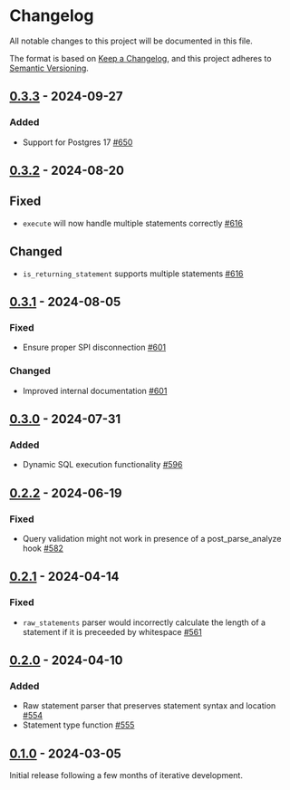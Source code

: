 # Changelog

All notable changes to this project will be documented in this file.

The format is based on [Keep a Changelog](https://keepachangelog.com/en/1.0.0/), and this project adheres
to [Semantic Versioning](https://semver.org/spec/v2.0.0.html).

## [0.3.3] - 2024-09-27

### Added

* Support for Postgres 17 [#650](https://github.com/omnigres/omnigres/pull/650)

## [0.3.2] - 2024-08-20

## Fixed

* `execute` will now handle multiple statements correctly [#616](https://github.com/omnigres/omnigres/pull/616)

## Changed

* `is_returning_statement` supports multiple statements [#616](https://github.com/omnigres/omnigres/pull/616)

## [0.3.1] - 2024-08-05

### Fixed

* Ensure proper SPI disconnection [#601](https://github.com/omnigres/omnigres/pull/601)

### Changed

* Improved internal documentation [#601](https://github.com/omnigres/omnigres/pull/601)

## [0.3.0] - 2024-07-31

### Added

* Dynamic SQL execution functionality
  [#596](https://github.com/omnigres/omnigres/pull/596)

## [0.2.2] - 2024-06-19

### Fixed

* Query validation might not work in presence of a post_parse_analyze hook
  [#582](https://github.com/omnigres/omnigres/pull/582)

## [0.2.1] - 2024-04-14

### Fixed

* `raw_statements` parser would incorrectly calculate the length of a statement
  if it is preceeded by whitespace [#561](https://github.com/omnigres/omnigres/pull/561)

## [0.2.0] - 2024-04-10

### Added

* Raw statement parser that preserves statement syntax and
  location [#554](https://github.com/omnigres/omnigres/pull/554)
* Statement type function [#555](https://github.com/omnigres/omnigres/pull/555)

## [0.1.0] - 2024-03-05

Initial release following a few months of iterative development.

[Unreleased]: https://github.com/omnigres/omnigres/commits/next/omni_sql

[0.1.0]: [https://github.com/omnigres/omnigres/pull/511]

[0.2.0]: [https://github.com/omnigres/omnigres/pull/553]

[0.2.1]: [https://github.com/omnigres/omnigres/pull/561]

[0.2.2]: [https://github.com/omnigres/omnigres/pull/581]

[0.3.0]: [https://github.com/omnigres/omnigres/pull/596]

[0.3.1]: [https://github.com/omnigres/omnigres/pull/601]

[0.3.2]: [https://github.com/omnigres/omnigres/pull/615]

[0.3.3]: [https://github.com/omnigres/omnigres/pull/615]

